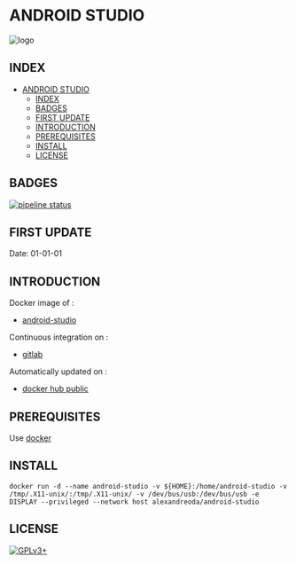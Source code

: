 # ANDROID STUDIO

![logo](https://assets.gitlab-static.net/uploads/-/system/project/avatar/12904438/Android-Studio-3.3-1.png)

## INDEX

- [ANDROID STUDIO](#android-studio)
  - [INDEX](#index)
  - [BADGES](#badges)
  - [FIRST UPDATE](#first-update)
  - [INTRODUCTION](#introduction)
  - [PREREQUISITES](#prerequisites)
  - [INSTALL](#install)
  - [LICENSE](#license)

## BADGES

[![pipeline status](https://gitlab.com/oda-alexandre/android-studio/badges/master/pipeline.svg)](https://gitlab.com/oda-alexandre/android-studio/commits/master)

## FIRST UPDATE

Date: 01-01-01

## INTRODUCTION

Docker image of :

- [android-studio](https://developer.android.com/studio)

Continuous integration on :

- [gitlab](https://gitlab.com/oda-alexandre/android-studio/pipelines)

Automatically updated on :

- [docker hub public](https://hub.docker.com/r/alexandreoda/android-studio/)

## PREREQUISITES

Use [docker](https://www.docker.com)

## INSTALL

```docker run -d --name android-studio -v ${HOME}:/home/android-studio -v /tmp/.X11-unix/:/tmp/.X11-unix/ -v /dev/bus/usb:/dev/bus/usb -e DISPLAY --privileged --network host alexandreoda/android-studio```

## LICENSE

[![GPLv3+](http://gplv3.fsf.org/gplv3-127x51.png)](https://gitlab.com/oda-alexandre/android-studio/blob/master/LICENSE)

